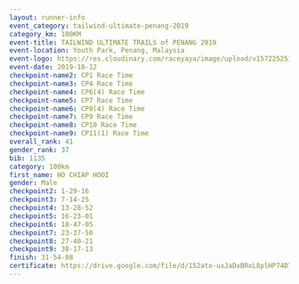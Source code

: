 ```yaml
---
layout: runner-info 
event_category: tailwind-ultimate-penang-2019 
category_km: 100KM 
event-title: TAILWIND ULTIMATE TRAILS of PENANG 2019 
event-location: Youth Park, Penang, Malaysia 
event-logo: https://res.cloudinary.com/raceyaya/image/upload/v1572252513/logo/utop-2019_h9tzys.jpg 
event-date: 2019-10-12 
checkpoint-name2: CP1 Race Time 
checkpoint-name3: CP4 Race Time 
checkpoint-name4: CP6(4) Race Time 
checkpoint-name5: CP7 Race Time 
checkpoint-name6: CP8(4) Race Time 
checkpoint-name7: CP9 Race Time 
checkpoint-name8: CP10 Race Time 
checkpoint-name9: CP11(1) Race Time 
overall_rank: 41
gender_rank: 37
bib: 1135
category: 100km
first_name: HO CHIAP HOOI
gender: Male
checkpoint2: 1-29-16
checkpoint3: 7-14-25
checkpoint4: 13-28-52
checkpoint5: 16-23-01
checkpoint6: 18-47-05
checkpoint7: 23-37-50
checkpoint8: 27-40-21
checkpoint9: 30-17-13
finish: 31-54-08
certificate: https://drive.google.com/file/d/152ato-uxJaDxBRxL8plHP74D71jNqhAp/view?usp=sharing
---
```

